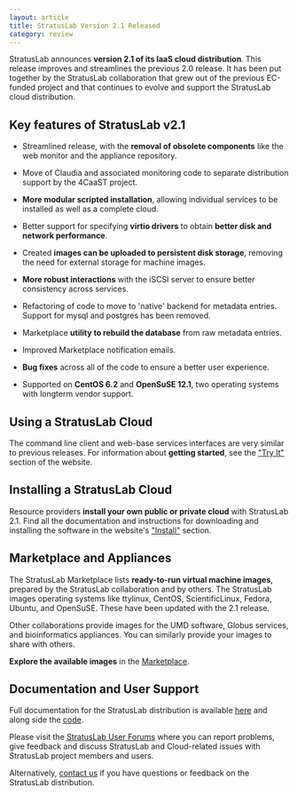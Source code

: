 ```yaml
---
layout: article
title: StratusLab Version 2.1 Released
category: review
---
```


StratusLab announces **version 2.1 of its IaaS cloud distribution**.
This release improves and streamlines the previous 2.0 release.  It
has been put together by the StratusLab collaboration that grew out of
the previous EC-funded project and that continues to evolve and
support the StratusLab cloud distribution.

Key features of StratusLab v2.1
-------------------------------

* Streamlined release, with the **removal of obsolete components**
  like the web monitor and the appliance repository.

* Move of Claudia and associated monitoring code to separate
  distribution support by the 4CaaST project.

* **More modular scripted installation**, allowing individual services
  to be installed as well as a complete cloud.

* Better support for specifying **virtio drivers** to obtain **better
  disk and network performance**.

* Created **images can be uploaded to persistent disk storage**,
  removing the need for external storage for machine images.

* **More robust interactions** with the iSCSI server to ensure better
  consistency across services.

* Refactoring of code to move to 'native' backend for metadata
  entries.  Support for mysql and postgres has been removed.

* Marketplace **utility to rebuild the database** from raw metadata
  entries.

* Improved Marketplace notification emails.

* **Bug fixes** across all of the code to ensure a better user
    experience.

* Supported on **CentOS 6.2** and **OpenSuSE 12.1**, two operating
  systems with longterm vendor support.

Using a StratusLab Cloud
------------------------

The command line client and web-base services interfaces are very
similar to previous releases.  For information about **getting
started**, see the ["Try It"][tryit] section of the website.

Installing a StratusLab Cloud
-----------------------------

Resource providers **install your own public or private cloud** with
StratusLab 2.1. Find all the documentation and instructions for
downloading and installing the software in the website's
["Install"][install] section.

Marketplace and Appliances
--------------------------

The StratusLab Marketplace lists **ready-to-run virtual machine
images**, prepared by the StratusLab collaboration and by others.  The
StratusLab images operating systems like ttylinux, CentOS,
ScientificLinux, Fedora, Ubuntu, and OpenSuSE.  These have been
updated with the 2.1 release.

Other collaborations provide images for the UMD software, Globus
services, and bioinformatics appliances.  You can similarly provide
your images to share with others.

**Explore the available images** in the [Marketplace][marketplace].

Documentation and User Support
------------------------------

Full documentation for the StratusLab distribution is available
[here][docs] and along side the [code][github].

Please visit the [StratusLab User Forums][forum] where you can report
problems, give feedback and discuss StratusLab and Cloud-related
issues with StratusLab project members and users.

Alternatively, [contact us][about] if you have questions or feedback
on the StratusLab distribution.


[install]: http://stratuslab.eu/install
[tryit]: http://stratuslab.eu/try
[marketplace]: https://marketplace.stratuslab.eu/
[docs]: http://stratuslab.eu/documentation
[github]: http://github.com/StratusLab
[forum]: https://groups.google.com/a/stratuslab.eu/group/user-forum/topics
[about]: http://stratuslab.eu/about


